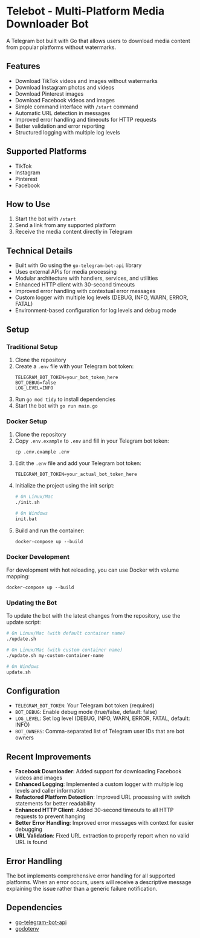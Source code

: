 # Telebot - Multi-Platform Media Downloader Bot

A Telegram bot built with Go that allows users to download media content from popular platforms without watermarks.

## Features
- Download TikTok videos and images without watermarks
- Download Instagram photos and videos
- Download Pinterest images
- Download Facebook videos and images
- Simple command interface with `/start` command
- Automatic URL detection in messages
- Improved error handling and timeouts for HTTP requests
- Better validation and error reporting
- Structured logging with multiple log levels

## Supported Platforms
- TikTok
- Instagram
- Pinterest
- Facebook

## How to Use
1. Start the bot with `/start`
2. Send a link from any supported platform
3. Receive the media content directly in Telegram

## Technical Details
- Built with Go using the `go-telegram-bot-api` library
- Uses external APIs for media processing
- Modular architecture with handlers, services, and utilities
- Enhanced HTTP client with 30-second timeouts
- Improved error handling with contextual error messages
- Custom logger with multiple log levels (DEBUG, INFO, WARN, ERROR, FATAL)
- Environment-based configuration for log levels and debug mode

## Setup

### Traditional Setup
1. Clone the repository
2. Create a `.env` file with your Telegram bot token:
   ```
   TELEGRAM_BOT_TOKEN=your_bot_token_here
   BOT_DEBUG=false
   LOG_LEVEL=INFO
   ```
3. Run `go mod tidy` to install dependencies
4. Start the bot with `go run main.go`

### Docker Setup
1. Clone the repository
2. Copy `.env.example` to `.env` and fill in your Telegram bot token:
   ```
   cp .env.example .env
   ```
3. Edit the `.env` file and add your Telegram bot token:
   ```
   TELEGRAM_BOT_TOKEN=your_actual_bot_token_here
   ```
4. Initialize the project using the init script:
   ```bash
   # On Linux/Mac
   ./init.sh
   
   # On Windows
   init.bat
   ```
5. Build and run the container:
   ```
   docker-compose up --build
   ```

### Docker Development
For development with hot reloading, you can use Docker with volume mapping:
```
docker-compose up --build
```

### Updating the Bot
To update the bot with the latest changes from the repository, use the update script:
```bash
# On Linux/Mac (with default container name)
./update.sh

# On Linux/Mac (with custom container name)
./update.sh my-custom-container-name

# On Windows
update.sh
```

## Configuration
- `TELEGRAM_BOT_TOKEN`: Your Telegram bot token (required)
- `BOT_DEBUG`: Enable debug mode (true/false, default: false)
- `LOG_LEVEL`: Set log level (DEBUG, INFO, WARN, ERROR, FATAL, default: INFO)
- `BOT_OWNERS`: Comma-separated list of Telegram user IDs that are bot owners

## Recent Improvements
- **Facebook Downloader**: Added support for downloading Facebook videos and images
- **Enhanced Logging**: Implemented a custom logger with multiple log levels and caller information
- **Refactored Platform Detection**: Improved URL processing with switch statements for better readability
- **Enhanced HTTP Client**: Added 30-second timeouts to all HTTP requests to prevent hanging
- **Better Error Handling**: Improved error messages with context for easier debugging
- **URL Validation**: Fixed URL extraction to properly report when no valid URL is found

## Error Handling
The bot implements comprehensive error handling for all supported platforms. When an error occurs, users will receive a descriptive message explaining the issue rather than a generic failure notification.

## Dependencies
- [go-telegram-bot-api](https://github.com/go-telegram-bot-api/telegram-bot-api)
- [godotenv](https://github.com/joho/godotenv)